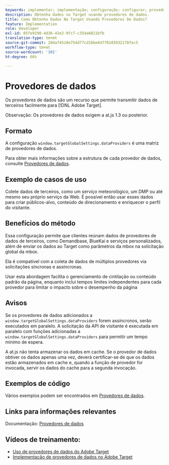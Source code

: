 ```yaml
---
keywords: implementar; implementação; configuração; configurar; provedores de dados
description: Obtenha dados no Target usando provedores de dados.
title: Como Obtenho Dados No Target Usando Provedores De Dados?
feature: Implementation
role: Developer
exl-id: 05fe9190-4d36-43e2-9fc7-c354a6821bfb
translation-type: tm+mt
source-git-commit: 20daf4510e754d77cd16be64770105932178fec5
workflow-type: tm+mt
source-wordcount: '301'
ht-degree: 66%

---
```


# Provedores de dados

Os provedores de dados são um recurso que permite transmitir dados de terceiros facilmente para [!DNL Adobe Target].

Observação: Os provedores de dados exigem a at.js 1.3 ou posterior.

## Formato

A configuração `window.targetGlobalSettings.dataProviders` é uma matriz de provedores de dados.

Para obter mais informações sobre a estrutura de cada provedor de dados, consulte [Provedores de dados](/help/c-implementing-target/c-implementing-target-for-client-side-web/targetgobalsettings.md#data-providers).

## Exemplo de casos de uso

Colete dados de terceiros, como um serviço meteorológico, um DMP ou até mesmo seu próprio serviço da Web. É possível então usar esses dados para criar públicos-alvo, conteúdo de direcionamento e enriquecer o perfil do visitante.

## Benefícios do método

Essa configuração permite que clientes reúnam dados de provedores de dados de terceiros, como Demandbase, BlueKai e serviços personalizados, além de enviar os dados ao Target como parâmetros da mbox na solicitação global da mbox.

Ela é compatível com a coleta de dados de múltiplos provedores via solicitações síncronas e assíncronas.

Usar esta abordagem facilita o gerenciamento de cintilação ou conteúdo padrão da página, enquanto inclui tempos limites independentes para cada provedor para limitar o impacto sobre o desempenho da página

## Avisos

Se os provedores de dados adicionados a `window.targetGlobalSettings.dataProviders` forem assíncronos, serão executados em paralelo. A solicitação da API de visitante é executada em paralelo com funções adicionadas a `window.targetGlobalSettings.dataProviders` para permitir um tempo mínimo de espera.

A at.js não tenta armazenar os dados em cache. Se o provedor de dados obtiver os dados apenas uma vez, deverá certificar-se de que os dados estão armazenados em cache e, quando a função de provedor for invocada, servir os dados do cache para a segunda invocação.

## Exemplos de código

Vários exemplos podem ser encontrados em [Provedores de dados](/help/c-implementing-target/c-implementing-target-for-client-side-web/targetgobalsettings.md#data-providers).

## Links para informações relevantes

Documentação: [Provedores de dados](/help/c-implementing-target/c-implementing-target-for-client-side-web/targetgobalsettings.md#data-providers)

## Vídeos de treinamento:

* [Uso de provedores de dados do Adobe Target](https://helpx.adobe.com/br/target/kt/using/dataProviders-atjs-feature-video-use.html)
* [Implementação de provedores de dados no Adobe Target](https://helpx.adobe.com/br/target/kt/using/dataProviders-atjs-technical-video-implement.html)
